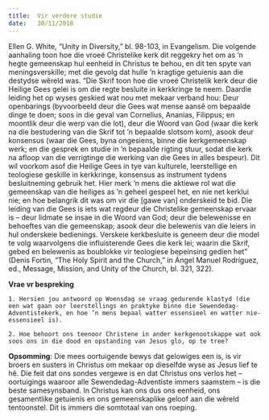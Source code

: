 ```yaml
---
title:  Vir verdere studie
date:   30/11/2018
---
```


 
Ellen G. White, “Unity in Diversity,” bl. 98-103, in Evangelism. Die volgende aanhaling toon hoe die vroeë Christelike kerk dit reggekry het om as ’n hegte gemeenskap hul eenheid in Christus te behou, en dit ten spyte van meningsverskille; met die gevolg dat hulle ’n kragtige getuienis aan die destydse wêreld was. “Die Skrif toon hoe die vroeë Christelik kerk deur die Heilige Gees gelei is om die regte besluite in kerkkringe te neem. Daardie leiding het op wyses geskied wat nou met mekaar verband hou: Deur openbarings (byvoorbeeld deur die Gees wat mense aansê om bepaalde dinge te doen; soos in die geval van Cornelius, Ananias, Filippus; en moontlik deur die werp van die lot), deur die Woord van God (waar die kerk na die bestudering van die Skrif tot ’n bepaalde slotsom kom), asook deur konsensus (waar die Gees, byna ongesiens, binne die kerkgemeenskap werk; en die gesprek en studie in ’n bepaalde rigting stuur, sodat die kerk na afloop van die verrigtinge die werking van die Gees in alles bespeur). Dit wil voorkom asof die Heilige Gees in tye van kulturele, leerstellige en teologiese geskille in kerkkringe, konsensus as instrument tydens besluitneming gebruik het. Hier merk ’n mens die aktiewe rol wat die gemeenskap van die heiliges as ’n geheel gespeel het, en nie net kerklui nie; en hoe belangrik dit was om vir die [gawe van] onderskeid te bid. Die leiding van die Gees is iets wat regdeur die Christelike gemeenskap ervaar is – deur lidmate se insae in die Woord van God; deur die belewenisse en behoeftes van die gemeenskap; asook deur die belewenis van die leiers in hul onderskeie bedienings. Verskeie kerkbesluite is geneem deur die model te volg waarvolgens die influisterende Gees die kerk lei; waarin die Skrif, gebed en belewenis as boublokke vir teologiese bepeinsing gedien het” (Denis Fortin, “The Holy Spirit and the Church,” in Ángel Manuel Rodríguez, ed., Message, Mission, and Unity of the Church, bl. 321, 322). 

**Vrae vr bespreking** 

`1. Hersien jou antwoord op Woensdag se vraag gedurende klastyd (die een wat gaan oor leerstellings en praktyke binne die Sewendedag-Adventistekerk, en hoe ’n mens bepaal watter essensieel en watter nie-essensieel is).` 

`2. Hoe behoort ons teenoor Christene in ander kerkgenootskappe wat ook soos ons in die dood en opstanding van Jesus glo, op te tree?` 

**Opsomming**: Die mees oortuigende bewys dat gelowiges een is, is vir broers en susters in Christus om mekaar op dieselfde wyse as Jesus lief te hê. Die feit dat ons sondes vergewe is en dat Christus ons verlos het – oortuigings waaroor alle Sewendedag-Adventiste immers saamstem – is die beste samesynsband. In Christus kan ons dus ons eenheid, ons gesamentlike getuienis en ons gemeenskaplike geloof aan die wêreld tentoonstel. Dit is immers die somtotaal van ons roeping.